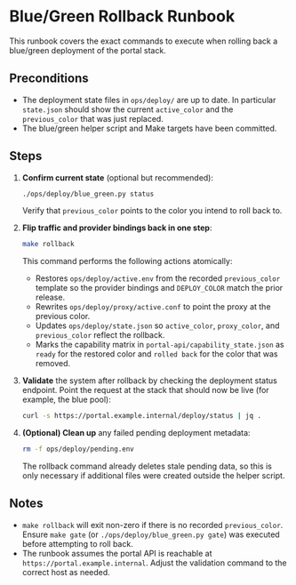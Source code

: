 # Blue/Green Rollback Runbook

This runbook covers the exact commands to execute when rolling back a
blue/green deployment of the portal stack.

## Preconditions

* The deployment state files in `ops/deploy/` are up to date. In
  particular `state.json` should show the current `active_color` and the
  `previous_color` that was just replaced.
* The blue/green helper script and Make targets have been committed.

## Steps

1. **Confirm current state** (optional but recommended):

   ```bash
   ./ops/deploy/blue_green.py status
   ```

   Verify that `previous_color` points to the color you intend to roll
   back to.

2. **Flip traffic and provider bindings back in one step**:

   ```bash
   make rollback
   ```

   This command performs the following actions atomically:

   * Restores `ops/deploy/active.env` from the recorded `previous_color`
     template so the provider bindings and `DEPLOY_COLOR` match the prior
     release.
   * Rewrites `ops/deploy/proxy/active.conf` to point the proxy at the
     previous color.
   * Updates `ops/deploy/state.json` so `active_color`, `proxy_color`, and
     `previous_color` reflect the rollback.
   * Marks the capability matrix in
     `portal-api/capability_state.json` as `ready` for the restored color
     and `rolled back` for the color that was removed.

3. **Validate** the system after rollback by checking the deployment
   status endpoint. Point the request at the stack that should now be
   live (for example, the blue pool):

   ```bash
   curl -s https://portal.example.internal/deploy/status | jq .
   ```

4. **(Optional) Clean up** any failed pending deployment metadata:

   ```bash
   rm -f ops/deploy/pending.env
   ```

   The rollback command already deletes stale pending data, so this is
   only necessary if additional files were created outside the helper
   script.

## Notes

* `make rollback` will exit non-zero if there is no recorded
  `previous_color`. Ensure `make gate` (or `./ops/deploy/blue_green.py
  gate`) was executed before attempting to roll back.
* The runbook assumes the portal API is reachable at
  `https://portal.example.internal`. Adjust the validation command to the
  correct host as needed.

